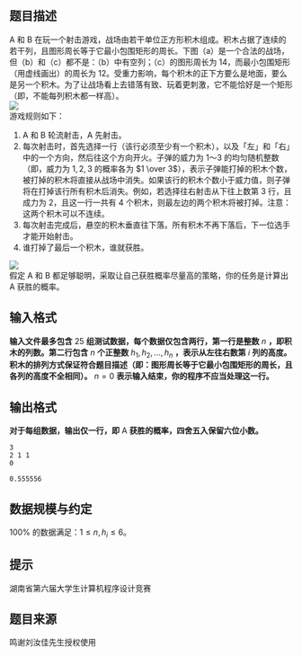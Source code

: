 ## 题目描述

A 和 B 在玩一个射击游戏，战场由若干单位正方形积木组成。积木占据了连续的若干列，且图形周长等于它最小包围矩形的周长。下图（a）是一个合法的战场，但（b）和（c）都不是：（b）中有空列；（c）的图形周长为 $14$，而最小包围矩形（用虚线画出）的周长为 $12$。受重力影响，每个积木的正下方要么是地面，要么是另一个积木。为了让战场看上去错落有致、玩着更刺激，它不能恰好是一个矩形（即，不能每列积木都一样高）。  
![](file://pic1.png)  
游戏规则如下：  
1. A 和 B 轮流射击，A 先射击。
2. 每次射击时，首先选择一行（该行必须至少有一个积木），以及「左」和「右」中的一个方向，然后往这个方向开火。子弹的威力为 $1 ～ 3$ 的均匀随机整数（即，威力为 $1,2,3$ 的概率各为 $1 \over 3$），表示子弹能打掉的积木个数，被打掉的积木将直接从战场中消失。如果该行的积木个数小于威力值，则子弹将在打掉该行所有积木后消失。例如，若选择往右射击从下往上数第 $3$ 行，且成力为 $2$，且这一行一共有 $4$ 个积木，则最左边的两个积木将被打掉。注意：这两个积木可以不连续。
3. 每次射击完成后，悬空的积木垂直往下落。所有积木不再下落后，下一位选手才能开始射击。
4. 谁打掉了最后一个积木，谁就获胜。

![](file://pic2.png)  
假定 A 和 B 都足够聪明，采取让自己获胜概率尽量高的策略，你的任务是计算出 A 获胜的概率。

## 输入格式

**输入文件最多包含** $25$ **组测试数据，每个数据仅包含两行，第一行是整数** $n$ **，即积木的列数。第二行包含** $n$ **个正整数** $h_1,h_2,\dots,h_n$ **，表示从左往右数第** $i$ **列的高度。积木的排列方式保证符合题目描述（即：图形周长等于它最小包围矩形的周长，且各列的高度不全相同）。** $n=0$ **表示输入结束，你的程序不应当处理这一行。**

## 输出格式

**对于每组数据，输出仅一行，即** A **获胜的概率，四舍五入保留六位小数。**

```input1
3
2 1 1
0
```

```output1
0.555556
```

## 数据规模与约定

$100\%$ 的数据满足：$1 \le n,h_i \le 6$。

## 提示

湖南省第六届大学生计算机程序设计竞赛

## 题目来源

鸣谢刘汝佳先生授权使用


